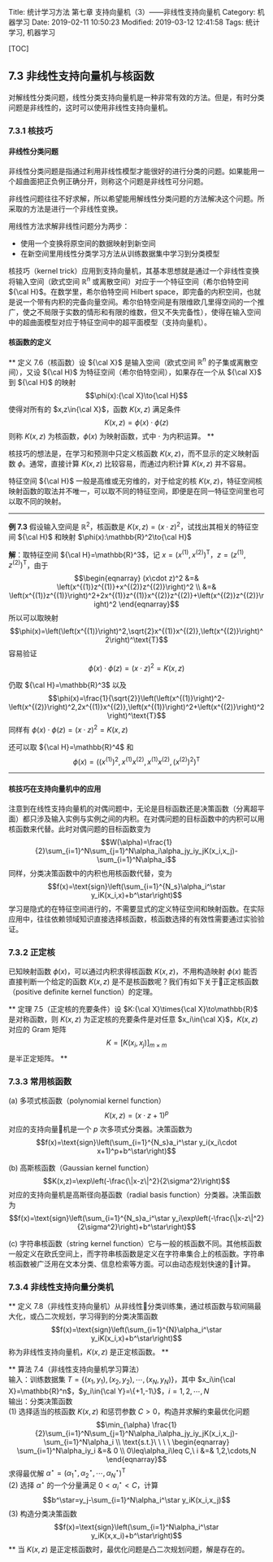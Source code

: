 Title: 统计学习方法 第七章 支持向量机（3）——非线性支持向量机
Category: 机器学习
Date: 2019-02-11 10:50:23
Modified: 2019-03-12 12:41:58
Tags: 统计学习, 机器学习

[TOC]

## 7.3 非线性支持向量机与核函数

对解线性分类问题，线性分类支持向量机是一种非常有效的方法。但是，有时分类问题是非线性的，这时可以使用非线性支持向量机。

### 7.3.1 核技巧

#### 非线性分类问题

非线性分类问题是指通过利用非线性模型才能很好的进行分类的问题。如果能用一个超曲面把正负例正确分开，则称这个问题是非线性可分问题。

非线性问题往往不好求解，所以希望能用解线性分类问题的方法解决这个问题。所采取的方法是进行一个非线性变换。

用线性方法求解非线性问题分为两步：

- 使用一个变换将原空间的数据映射到新空间
- 在新空间里用线性分类学习方法从训练数据集中学习到分类模型

核技巧（kernel trick）应用到支持向量机，其基本思想就是通过一个非线性变换将输入空间（欧式空间 $\mathbb{R}^n$ 或离散空间）对应于一个特征空间（希尔伯特空间 ${\cal H}$。在数学里，希尔伯特空间 Hilbert space，即完备的内积空间，也就是说一个带有内积的完备向量空间。希尔伯特空间是有限维欧几里得空间的一个推广，使之不局限于实数的情形和有限的维数，但又不失完备性），使得在输入空间中的超曲面模型对应于特征空间中的超平面模型（支持向量机）。

#### 核函数的定义

**
定义 7.6（核函数）设 ${\cal X}$ 是输入空间（欧式空间 $\mathbb{R}^n$ 的子集或离散空间），又设 ${\cal H}$ 为特征空间（希尔伯特空间），如果存在一个从 ${\cal X}$ 到 ${\cal H}$ 的映射
$$\phi(x):{\cal X}\to{\cal H}$$
使得对所有的 $x,z\in{\cal X}$，函数 $K(x,z)$ 满足条件
$$K(x,z)=\phi(x)\cdot\phi(z)$$
则称 $K(x,z)$ 为核函数，$\phi(x)$ 为映射函数，式中 $\cdot$ 为内积运算。
**

核技巧的想法是，在学习和预测中只定义核函数 $K(x,z)$，而不显示的定义映射函数 $\phi$。通常，直接计算 $K(x,z)$ 比较容易，而通过内积计算 $K(x,z)$ 并不容易。

特征空间 ${\cal H}$ 一般是高维或无穷维的，对于给定的核 $K(x,z)$，特征空间核映射函数的取法并不唯一，可以取不同的特征空间，即便是在同一特征空间里也可以取不同的映射。

----

**例 7.3** 假设输入空间是 $\mathbb{R}^2$，核函数是 $K(x,z)=(x\cdot z)^2$，试找出其相关的特征空间 ${\cal H}$ 和映射 $\phi(x):\mathbb{R}^2\to{\cal H}$

**解**：取特征空间 ${\cal H}=\mathbb{R}^3$，记 $x=\left(x^{(1)},x^{(2)}\right)^\text{T}$，$z=\left(z^{(1)},z^{(2)}\right)^\text{T}$，由于
$$\begin{eqnarray}
(x\cdot z)^2 &=& \left(x^{(1)}z^{(1)}+x^{(2)}z^{(2)}\right)^2 \\
&=& \left(x^{(1)}z^{(1)}\right)^2+2x^{(1)}z^{(1)}x^{(2)}z^{(2)}+\left(x^{(2)}z^{(2)}\right)^2
\end{eqnarray}$$
所以可以取映射
$$\phi(x)=\left(\left(x^{(1)}\right)^2,\sqrt{2}x^{(1)}x^{(2)},\left(x^{(2)}\right)^2\right)^\text{T}$$
容易验证
$$\phi(x)\cdot\phi(z)=(x\cdot z)^2=K(x,z)$$

仍取 ${\cal H}=\mathbb{R}^3$ 以及
$$\phi(x)=\frac{1}{\sqrt{2}}\left(\left(x^{(1)}\right)^2-\left(x^{(2)}\right)^2,2x^{(1)}x^{(2)},\left(x^{(1)}\right)^2+\left(x^{(2)}\right)^2\right)^\text{T}$$
同样有 $\phi(x)\cdot\phi(z)=(x\cdot z)^2=K(x,z)$

还可以取 ${\cal H}=\mathbb{R}^4$ 和
$$\phi(x)=\left(\left(x^{(1)}\right)^2,x^{(1)}x^{(2)},x^{(1)}x^{(2)},\left(x^{(2)}\right)^2\right)^\text{T}$$

----

#### 核技巧在支持向量机中的应用

注意到在线性支持向量机的对偶问题中，无论是目标函数还是决策函数（分离超平面）都只涉及输入实例与实例之间的内积。在对偶问题的目标函数中的内积可以用核函数来代替。此时对偶问题的目标函数变为
$$W(\alpha)=\frac{1}{2}\sum_{i=1}^N\sum_{j=1}^N\alpha_i\alpha_jy_iy_jK(x_i,x_j)-\sum_{i=1}^N\alpha_i$$
同样，分类决策函数中的内积也用核函数代替，变为
$$f(x)=\text{sign}\left(\sum_{i=1}^{N_s}\alpha_i^\star y_iK(x_i,x)+b^\star\right)$$
学习是隐式的在特征空间进行的，不需要显式的定义特征空间和映射函数。在实际应用中，往往依赖领域知识直接选择核函数，核函数选择的有效性需要通过实验验证。

### 7.3.2 正定核

已知映射函数 $\phi(x)$，可以通过内积求得核函数 $K(x,z)$，不用构造映射 $\phi(x)$ 能否直接判断一个给定的函数 $K(x,z)$ 是不是核函数呢？我们有如下关于正定核函数（positive definite kernel function）的定理。

**
定理 7.5（正定核的充要条件）设 $K:{\cal X}\times{\cal X}\to\mathbb{R}$ 是对称函数，则 $K(x,z)$ 为正定核的充要条件是对任意 $x_i\in{\cal X}$，$K(x,z)$ 对应的 Gram 矩阵
$$K=\left[K(x_i,x_j)\right]_{m\times m}$$
是半正定矩阵。
**

### 7.3.3 常用核函数

(a) 多项式核函数（polynomial kernel function）
$$K(x,z)=(x\cdot z+1)^p$$
对应的支持向量机是一个 $p$ 次多项式分类器。决策函数为
$$f(x)=\text{sign}\left(\sum_{i=1}^{N_s}a_i^\star y_i(x_i\cdot x+1)^p+b^\star\right)$$

(b) 高斯核函数（Gaussian kernel function）
$$K(x,z)=\exp\left(-\frac{\|x-z\|^2}{2\sigma^2}\right)$$
对应的支持向量机是高斯径向基函数（radial basis function）分类器。决策函数为
$$f(x)=\text{sign}\left(\sum_{i=1}^{N_s}a_i^\star y_i\exp\left(-\frac{\|x-z\|^2}{2\sigma^2}\right)+b^\star\right)$$

(c) 字符串核函数（string kernel function）它与一般的核函数不同。其他核函数一般定义在欧氏空间上，而字符串核函数是定义在字符串集合上的核函数。字符串核函数被广泛用在文本分类、信息检索等方面。可以由动态规划快速的计算。

### 7.3.4 非线性支持向量分类机

**
定义 7.8（非线性支持向量机）从非线性分类训练集，通过核函数与软间隔最大化，或凸二次规划，学习得到的分类决策函数
$$f(x)=\text{sign}\left(\sum_{i=1}^{N}\alpha_i^\star y_iK(x_i,x)+b^\star\right)$$
称为非线性支持向量机，$K(x,z)$ 是正定核函数。
**

**
算法 7.4（非线性支持向量机学习算法）  
输入：训练数据集 $T=\{(x_1,y_1),(x_2,y_2),\cdots,(x_N,y_N)\}$，其中 $x_i\in{\cal X}=\mathbb{R}^n$，$y_i\in{\cal Y}=\{+1,-1\}$，$i=1,2,\cdots,N$  
输出：分类决策函数  
(1) 选择适当的核函数 $K(x,z)$ 和惩罚参数 $C>0$，构造并求解约束最优化问题
$$\min_{\alpha} \frac{1}{2}\sum_{i=1}^N\sum_{j=1}^N\alpha_i\alpha_jy_iy_jK(x_i,x_j)-\sum_{i=1}^N\alpha_i \\
\text{s.t.}\ \ \ \ \begin{eqnarray}
\sum_{i=1}^N\alpha_iy_i &=& 0 \\
0\leq\alpha_i\leq C,\ i &=& 1,2,\cdots,N
\end{eqnarray}$$
求得最优解 $\alpha^\star=\left(\alpha_1^\star,\alpha_2^\star,\cdots,\alpha_N^\star\right)^\text{T}$  
(2) 选择 $\alpha^\star$ 的一个分量满足 $0<\alpha_i^\star<C$，计算
$$b^\star=y_j-\sum_{i=1}^N\alpha_i^\star y_iK(x_i,x_j)$$
(3) 构造分类决策函数
$$f(x)=\text{sign}\left(\sum_{i=1}^N\alpha_i^\star y_iK(x,x_i)+b^\star\right)$$
**
当 $K(x,z)$ 是正定核函数时，最优化问题是凸二次规划问题，解是存在的。

